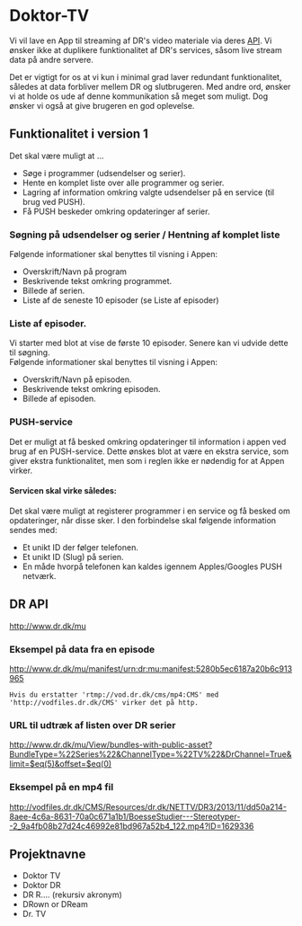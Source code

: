 # Doktor-TV
Vi vil lave en App til streaming af DR's video materiale via deres [API](http://www.dr.dk/mu/).
Vi ønsker ikke at duplikere funktionalitet af DR's services, såsom live stream data på andre servere.

Det er vigtigt for os at vi kun i minimal grad laver redundant funktionalitet, således at data forbliver mellem DR og slutbrugeren.
Med andre ord, ønsker vi at holde os ude af denne kommunikation så meget som muligt. Dog ønsker vi også at give brugeren en god oplevelse.

## Funktionalitet i version 1
Det skal være muligt at ...

* Søge i programmer (udsendelser og serier).
* Hente en komplet liste over alle programmer og serier.
* Lagring af information omkring valgte udsendelser på en service (til brug ved PUSH).
* Få PUSH beskeder omkring opdateringer af serier.

### Søgning på udsendelser og serier / Hentning af komplet liste
Følgende informationer skal benyttes til visning i Appen:

* Overskrift/Navn på program
* Beskrivende tekst omkring programmet.
* Billede af serien.
* Liste af de seneste 10 episoder (se Liste af episoder)

### Liste af episoder.
Vi starter med blot at vise de første 10 episoder. Senere kan vi udvide dette til søgning.    
Følgende informationer skal benyttes til visning i Appen:

* Overskrift/Navn på episoden.
* Beskrivende tekst omkring episoden.
* Billede af episoden.

### PUSH-service
Det er muligt at få besked omkring opdateringer til information i appen ved brug af en PUSH-service.
Dette ønskes blot at være en ekstra service, som giver ekstra funktionalitet, men som i reglen ikke er nødendig for at Appen virker.

#### Servicen skal virke således:
Det skal være muligt at registerer programmer i en service og få besked om opdateringer, når disse sker.
I den forbindelse skal følgende information sendes med:

* Et unikt ID der følger telefonen.
* Et unikt ID (Slug) på serien.
* En måde hvorpå telefonen kan kaldes igennem Apples/Googles PUSH netværk.


## DR API
http://www.dr.dk/mu

### Eksempel på data fra en episode
http://www.dr.dk/mu/manifest/urn:dr:mu:manifest:5280b5ec6187a20b6c913965

```
Hvis du erstatter 'rtmp://vod.dr.dk/cms/mp4:CMS' med 'http://vodfiles.dr.dk/CMS' virker det på http.
```

### URL til udtræk af listen over DR serier
http://www.dr.dk/mu/View/bundles-with-public-asset?BundleType=%22Series%22&ChannelType=%22TV%22&DrChannel=True&limit=$eq(5)&offset=$eq(0)

### Eksempel på en mp4 fil
http://vodfiles.dr.dk/CMS/Resources/dr.dk/NETTV/DR3/2013/11/dd50a214-8aee-4c6a-8631-70a0c671a1b1/BoesseStudier---Stereotyper--2_9a4fb08b27d24c46992e81bd967a52b4_122.mp4?ID=1629336



## Projektnavne
* Doktor TV
* Doktor DR
* DR R.... (rekursiv akronym)
* DRown or DReam
* Dr. TV



